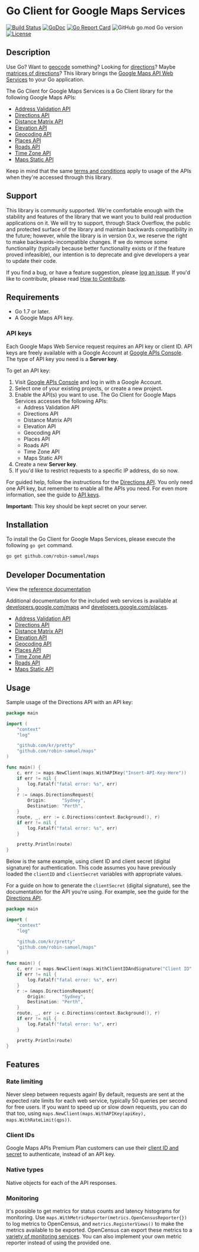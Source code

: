 Go Client for Google Maps Services
==================================

[![Build Status](https://travis-ci.org/googlemaps/google-maps-services-go.svg?branch=master)](https://travis-ci.org/googlemaps/google-maps-services-go)
[![GoDoc](https://godoc.org/github.com/robin-samuel/maps?status.svg)](https://godoc.org/github.com/robin-samuel/maps)
[![Go Report Card](https://goreportcard.com/badge/github.com/googlemaps/google-maps-services-go)](https://goreportcard.com/report/github.com/googlemaps/google-maps-services-go)
![GitHub go.mod Go version](https://img.shields.io/github/go-mod/go-version/googlemaps/google-maps-services-go)
[![License](https://img.shields.io/badge/License-Apache_2.0-blue.svg)](https://opensource.org/licenses/Apache-2.0)

## Description

Use Go? Want to [geocode][Geocoding API] something? Looking for [directions][Directions API]?
Maybe [matrices of directions][Distance Matrix API]? This library brings the [Google Maps API Web
Services] to your Go application.

The Go Client for Google Maps Services is a Go Client library for the following Google Maps
APIs:

- [Address Validation API]
- [Directions API]
- [Distance Matrix API]
- [Elevation API]
- [Geocoding API]
- [Places API]
- [Roads API]
- [Time Zone API]
- [Maps Static API]

Keep in mind that the same [terms and conditions](https://developers.google.com/maps/terms) apply
to usage of the APIs when they're accessed through this library.

## Support

This library is community supported. We're comfortable enough with the stability and features of
the library that we want you to build real production applications on it. We will try to support,
through Stack Overflow, the public and protected surface of the library and maintain backwards
compatibility in the future; however, while the library is in version 0.x, we reserve the right
to make backwards-incompatible changes. If we do remove some functionality (typically because
better functionality exists or if the feature proved infeasible), our intention is to deprecate
and give developers a year to update their code.

If you find a bug, or have a feature suggestion, please [log an issue][issues]. If you'd like to
contribute, please read [How to Contribute][contrib].

## Requirements

- Go 1.7 or later.
- A Google Maps API key.

### API keys

Each Google Maps Web Service request requires an API key or client ID. API keys
are freely available with a Google Account at
[Google APIs Console][API Console]. The type of API key you need is a **Server key**.

To get an API key:

 1. Visit [Google APIs Console][API Console] and log in with
    a Google Account.
 1. Select one of your existing projects, or create a new project.
 1. Enable the API(s) you want to use. The Go Client for Google Maps Services
    accesses the following APIs:
	- Address Validation API
    - Directions API
    - Distance Matrix API
    - Elevation API
    - Geocoding API
    - Places API
    - Roads API
    - Time Zone API
    - Maps Static API
 1. Create a new **Server key**.
 1. If you'd like to restrict requests to a specific IP address, do so now.

For guided help, follow the instructions for the [Directions API][directions-key].
You only need one API key, but remember to enable all the APIs you need.
For even more information, see the guide to [API keys][apikey].

**Important:** This key should be kept secret on your server.

## Installation

To install the Go Client for Google Maps Services, please execute the following `go get` command.

```bash
go get github.com/robin-samuel/maps
```

## Developer Documentation

View the [reference documentation](https://godoc.org/github.com/robin-samuel/maps)

Additional documentation for the included  web services is available at
[developers.google.com/maps][Maps documentation] and
[developers.google.com/places][Places documentation].

- [Address Validation API]
- [Directions API]
- [Distance Matrix API]
- [Elevation API]
- [Geocoding API]
- [Places API]
- [Time Zone API]
- [Roads API]
- [Maps Static API]

## Usage

Sample usage of the Directions API with an API key:

```go
package main

import (
	"context"
	"log"

	"github.com/kr/pretty"
	"github.com/robin-samuel/maps"
)

func main() {
	c, err := maps.NewClient(maps.WithAPIKey("Insert-API-Key-Here"))
	if err != nil {
		log.Fatalf("fatal error: %s", err)
	}
	r := &maps.DirectionsRequest{
		Origin:      "Sydney",
		Destination: "Perth",
	}
	route, _, err := c.Directions(context.Background(), r)
	if err != nil {
		log.Fatalf("fatal error: %s", err)
	}

	pretty.Println(route)
}
```

Below is the same example, using client ID and client secret (digital signature)
for authentication. This code assumes you have previously loaded the `clientID`
and `clientSecret` variables with appropriate values.

For a guide on how to generate the `clientSecret` (digital signature), see the
documentation for the API you're using. For example, see the guide for the
[Directions API][directions-client-id].

```go
package main

import (
	"context"
	"log"

	"github.com/kr/pretty"
	"github.com/robin-samuel/maps"
)

func main() {
	c, err := maps.NewClient(maps.WithClientIDAndSignature("Client ID", "Client Secret"))
	if err != nil {
		log.Fatalf("fatal error: %s", err)
	}
	r := &maps.DirectionsRequest{
		Origin:      "Sydney",
		Destination: "Perth",
	}
	route, _, err := c.Directions(context.Background(), r)
	if err != nil {
		log.Fatalf("fatal error: %s", err)
	}

	pretty.Println(route)
}
```

## Features

### Rate limiting

Never sleep between requests again! By default, requests are sent at the expected rate limits for
each web service, typically 50 queries per second for free users. If you want to speed up or slow
down requests, you can do that too, using `maps.NewClient(maps.WithAPIKey(apiKey), maps.WithRateLimit(qps))`.

### Client IDs

Google Maps APIs Premium Plan customers can use their [client ID and secret][clientid] to authenticate,
instead of an API key.

### Native types

Native objects for each of the API responses.

### Monitoring

It's possible to get metrics for status counts and latency histograms for monitoring.
Use `maps.WithMetricReporter(metrics.OpenCensusReporter{})` to log metrics to OpenCensus,
and `metrics.RegisterViews()` to make the metrics available to be exported.
OpenCensus can export these metrics to a [variety of monitoring services](https://opencensus.io/exporters/).
You can also implement your own metric reporter instead of using the provided one.

[apikey]: https://developers.google.com/maps/faq#keysystem
[clientid]: https://developers.google.com/maps/documentation/business/webservices/auth

[API Console]: https://developers.google.com/console
[Maps documentation]: https://developers.google.com/maps/
[Places documentation]: https://developers.google.com/places/

[Google Maps API Web Services]: https://developers.google.com/maps/apis-by-platform#web_service_apis
[Address Validation API]: https://developers.google.com/maps/documentation/address-validation/
[Directions API]: https://developers.google.com/maps/documentation/directions/
[directions-client-id]: https://developers.google.com/maps/documentation/directions/get-api-key#client-id
[directions-key]: https://developers.google.com/maps/documentation/directions/get-api-key#key
[Distance Matrix API]: https://developers.google.com/maps/documentation/distancematrix/
[Elevation API]: https://developers.google.com/maps/documentation/elevation/
[Geocoding API]: https://developers.google.com/maps/documentation/geocoding/
[Places API]: https://developers.google.com/places/web-service/
[Roads API]: https://developers.google.com/maps/documentation/roads/
[Time Zone API]: https://developers.google.com/maps/documentation/timezone/
[Maps Static API]: https://developers.google.com/maps/documentation/maps-static/

[issues]: https://github.com/googlemaps/google-maps-services-go/issues
[contrib]: https://github.com/googlemaps/google-maps-services-go/blob/master/CONTRIB.md
